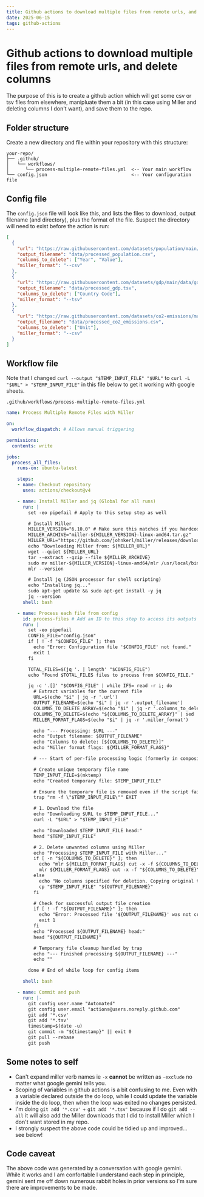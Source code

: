 ```yaml
---
title: Github actions to download multiple files from remote urls, and delete columns
date: 2025-06-15
tags: github-actions
---
```

# Github actions to download multiple files from remote urls, and delete columns

The purpose of this is to create a github action which will get some csv or tsv files from elsewhere, manipluate them a bit (in this case using Miller and deleting columns I don't want), and save them to the repo.

## Folder structure

Create a new directory and file within your repository with this structure:

```
your-repo/
├── .github/
│   └── workflows/
│      └── process-multiple-remote-files.yml  <-- Your main workflow
└── config.json                               <-- Your configuration file
```

## Config file

The `config.json` file will look like this, and lists the files to download, output filename (and directory), plus the format of the file. Suspect the directory will need to exist before the action is run:

```json
[
  {
    "url": "https://raw.githubusercontent.com/datasets/population/main/data/population.csv",
    "output_filename": "data/processed_population.csv",
    "columns_to_delete": ["Year", "Value"],
    "miller_format": "--csv"
  },
  {
    "url": "https://raw.githubusercontent.com/datasets/gdp/main/data/gdp.tsv",
    "output_filename": "data/processed_gdp.tsv",
    "columns_to_delete": ["Country Code"],
    "miller_format": "--tsv"
  },
  {
    "url": "https://raw.githubusercontent.com/datasets/co2-emissions/main/data/co2-emissions.csv",
    "output_filename": "data/processed_co2_emissions.csv",
    "columns_to_delete": ["Unit"],
    "miller_format": "--csv"
  }
]
```

## Workflow file

Note that I changed `curl --output "$TEMP_INPUT_FILE" "$URL"` to `curl -L "$URL" > "$TEMP_INPUT_FILE"` in this file below to get it working with google sheets.

`.github/workflows/process-multiple-remote-files.yml`

```yaml
name: Process Multiple Remote Files with Miller

on:
  workflow_dispatch: # Allows manual triggering

permissions:
  contents: write

jobs:
  process_all_files:
    runs-on: ubuntu-latest

    steps:
    - name: Checkout repository
      uses: actions/checkout@v4

    - name: Install Miller and jq (Global for all runs)
      run: |
        set -eo pipefail # Apply to this setup step as well

        # Install Miller
        MILLER_VERSION="6.10.0" # Make sure this matches if you hardcode it in action.yml too!
        MILLER_ARCHIVE="miller-${MILLER_VERSION}-linux-amd64.tar.gz"
        MILLER_URL="https://github.com/johnkerl/miller/releases/download/v${MILLER_VERSION}/${MILLER_ARCHIVE}"
        echo "Downloading Miller from: ${MILLER_URL}"
        wget --quiet ${MILLER_URL}
        tar --extract --gzip --file ${MILLER_ARCHIVE}
        sudo mv miller-${MILLER_VERSION}-linux-amd64/mlr /usr/local/bin/
        mlr --version

        # Install jq (JSON processor for shell scripting)
        echo "Installing jq..."
        sudo apt-get update && sudo apt-get install -y jq
        jq --version
      shell: bash

    - name: Process each file from config
      id: process-files # Add an ID to this step to access its outputs
      run: |
        set -eo pipefail
        CONFIG_FILE="config.json"
        if [ ! -f "$CONFIG_FILE" ]; then
          echo "Error: Configuration file '$CONFIG_FILE' not found."
          exit 1
        fi

        TOTAL_FILES=$(jq '. | length' "$CONFIG_FILE")
        echo "Found $TOTAL_FILES files to process from $CONFIG_FILE."

        jq -c '.[]' "$CONFIG_FILE" | while IFS= read -r i; do
          # Extract variables for the current file
          URL=$(echo "$i" | jq -r '.url')
          OUTPUT_FILENAME=$(echo "$i" | jq -r '.output_filename')
          COLUMNS_TO_DELETE_ARRAY=$(echo "$i" | jq -r '.columns_to_delete | @csv')
          COLUMNS_TO_DELETE=$(echo "${COLUMNS_TO_DELETE_ARRAY}" | sed 's/"//g') # Remove quotes from @csv output
          MILLER_FORMAT_FLAGS=$(echo "$i" | jq -r '.miller_format')

          echo "--- Processing: $URL ---"
          echo "Output filename: $OUTPUT_FILENAME"
          echo "Columns to delete: [${COLUMNS_TO_DELETE}]"
          echo "Miller format flags: ${MILLER_FORMAT_FLAGS}"

          # --- Start of per-file processing logic (formerly in composite action) ---

          # Create unique temporary file name
          TEMP_INPUT_FILE=$(mktemp)
          echo "Created temporary file: $TEMP_INPUT_FILE"

          # Ensure the temporary file is removed even if the script fails
          trap "rm -f \"$TEMP_INPUT_FILE\"" EXIT

          # 1. Download the file
          echo "Downloading $URL to $TEMP_INPUT_FILE..."
          curl -L "$URL" > "$TEMP_INPUT_FILE"

          echo "Downloaded $TEMP_INPUT_FILE head:"
          head "$TEMP_INPUT_FILE"

          # 2. Delete unwanted columns using Miller
          echo "Processing $TEMP_INPUT_FILE with Miller..."
          if [ -n "${COLUMNS_TO_DELETE}" ]; then
            echo "mlr ${MILLER_FORMAT_FLAGS} cut -x -f ${COLUMNS_TO_DELETE} $TEMP_INPUT_FILE > ${OUTPUT_FILENAME}"
            mlr ${MILLER_FORMAT_FLAGS} cut -x -f "${COLUMNS_TO_DELETE}" "$TEMP_INPUT_FILE" > "${OUTPUT_FILENAME}"
          else
            echo "No columns specified for deletion. Copying original to output."
            cp "$TEMP_INPUT_FILE" "${OUTPUT_FILENAME}"
          fi

          # Check for successful output file creation
          if [ ! -f "${OUTPUT_FILENAME}" ]; then
            echo "Error: Processed file '${OUTPUT_FILENAME}' was not created."
            exit 1
          fi
          echo "Processed ${OUTPUT_FILENAME} head:"
          head "${OUTPUT_FILENAME}"

          # Temporary file cleanup handled by trap
          echo "--- Finished processing ${OUTPUT_FILENAME} ---"
          echo ""

        done # End of while loop for config items

      shell: bash

    - name: Commit and push
      run: |-
        git config user.name "Automated"
        git config user.email "actions@users.noreply.github.com"
        git add '*.csv'
        git add '*.tsv'
        timestamp=$(date -u)
        git commit -m "${timestamp}" || exit 0
        git pull --rebase
        git push
```

## Some notes to self

- Can't expand miller verb names ie `-x` **cannot** be written as `-exclude` no matter what google gemini tells you.
- Scoping of variables in github actions is a bit confusing to me. Even with a variable declared outside the do loop, while I could update the variable inside the do loop, then when the loop was exited no changes persisted.
- I'm doing `git add '*.csv'` + `git add '*.tsv'` because if I do `git add --all` it will also add the Miller downloads that I did to install Miller which I don't want stored in my repo.
- I strongly suspect the above code could be tidied up and improved... see below!

## Code caveat

The above code was generated by a conversation with google gemini. While it works and I am confortable I understand each step in principle, gemini sent me off down numerous rabbit holes in prior versions so I'm sure there are improvements to be made.
